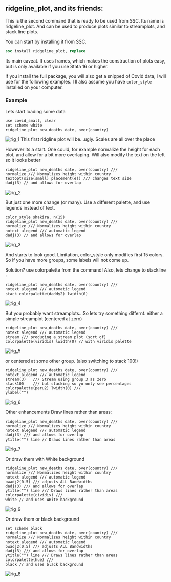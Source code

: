 ## ridgeline_plot, and its friends: 
This is the second command that is ready to be used from SSC.
Its name is ridgeline_plot. And can be used to produce plots similar to streamplots, and stack line plots.

You can start by installing it from SSC.

```stata
ssc install ridgeline_plot, replace
```

Its main caveat. It uses frames, which makes the construction of plots easy, but is only available if you use Stata 16 or higher.

If you install the full package, you will also get a snipped of Covid data, I will use for the following examples.
I ll also assume you have `color_style` installed on your computer.

### Example 

Lets start loading some data
```
use covid_small, clear
set scheme white
ridgeline_plot new_deaths date, over(country)
```

![rig_1](./figures/ridge1.png)
This first ridgline plot will be...ugly. Scales are all over the place

However its a start. One could, for example normalize the height for each plot, and allow for a bit more overlaping. Will also modify the text on the left so it looks better

```
ridgeline_plot new_deaths date, over(country) ///
normalize /// Normalizes height within country
textopt(size(small) placement(e)) /// changes text size
dadj(3) // and allows for overlap
```

![rig_2](./figures/ridge2.png)

But just one more change (or many). Use a different palette, and use legends instead of text.

```
color_style shakira, n(15)
ridgeline_plot new_deaths date, over(country) ///
normalize /// Normalizes height within country
notext alegend /// automatic legend
dadj(3) // and allows for overlap
```
![rig_3](./figures/ridge3.png)

And starts to look good. Limitation, color_style only modifies first 15 colors. So if you have more groups, some labels will not come up. 

Solution? use colorpalette from the command! Also, lets change to stackline :

```
ridgeline_plot new_deaths date, over(country) ///
notext alegend /// automatic legend
stack colorpalette(daddy2) lwidth(0)
```

![rig_4](./figures/ridge4.png)

But you probably want streamplots...So lets try something differnt.
either a simple streamplot (centered at zero)
```
ridgeline_plot new_deaths date, over(country) ///
notext alegend /// automatic legend
stream /// producing a stream plot (sort of)
colorpalette(viridis) lwidth(0) // with viridis palette 
```

![rig_5](./figures/ridge5.png)

or centered at some other group. (also switching to stack 100!)


```
ridgeline_plot new_deaths date, over(country) ///
notext alegend /// automatic legend
stream(3)   /// Stream using group 3 as zero
stack100    /// but stacking so yo only see percentages
colorpalette(peru2) lwidth(0) ///
ylabel("")
```
![rig_6](./figures/ridge6.png)

Other enhancements
Draw lines rather than areas:

```
ridgeline_plot new_deaths date, over(country) ///
normalize /// Normalizes height within country
notext alegend /// automatic legend
dadj(3) /// and allows for overlap
ytitle("") line // Draws lines rather than areas
```

![rig_7](./figures/ridge7.png)

Or draw them with White background
```
ridgeline_plot new_deaths date, over(country) ///
normalize /// Normalizes height within country
notext alegend /// automatic legend
bwadj2(0.5) /// adjusts ALL Bandwidths
dadj(3) /// and allows for overlap
ytitle("") line /// Draws lines rather than areas
colorpalette(cividis) ///
white // and uses WHite background
```

![rig_9](./figures/ridge8.png)

Or draw them or black background

```
set scheme black
ridgeline_plot new_deaths date, over(country) ///
normalize /// Normalizes height within country
notext alegend /// automatic legend
bwadj2(0.5) /// adjusts ALL Bandwidths
dadj(3) /// and allows for overlap
ytitle("") line /// Draws lines rather than areas
colorpalette(hue) ///
black // and uses black background
```

![rig_8](./figures/ridge9.png)



